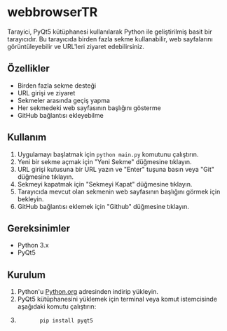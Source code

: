 # webbrowserTR
Tarayici, PyQt5 kütüphanesi kullanılarak Python ile geliştirilmiş basit bir tarayıcıdır. Bu tarayıcıda birden fazla sekme kullanabilir, web sayfalarını görüntüleyebilir ve URL'leri ziyaret edebilirsiniz.

## Özellikler

- Birden fazla sekme desteği
- URL girişi ve ziyaret
- Sekmeler arasında geçiş yapma
- Her sekmedeki web sayfasının başlığını gösterme
- GitHub bağlantısı ekleyebilme

## Kullanım

1. Uygulamayı başlatmak için `python main.py` komutunu çalıştırın.
2. Yeni bir sekme açmak için "Yeni Sekme" düğmesine tıklayın.
3. URL girişi kutusuna bir URL yazın ve "Enter" tuşuna basın veya "Git" düğmesine tıklayın.
4. Sekmeyi kapatmak için "Sekmeyi Kapat" düğmesine tıklayın.
5. Tarayıcıda mevcut olan sekmenin web sayfasının başlığını görmek için bekleyin.
6. GitHub bağlantısı eklemek için "Github" düğmesine tıklayın.

## Gereksinimler

- Python 3.x
- PyQt5

## Kurulum

1. Python'u [Python.org](https://www.python.org/) adresinden indirip yükleyin.
2. PyQt5 kütüphanesini yüklemek için terminal veya komut istemcisinde aşağıdaki komutu çalıştırın:
3.            pip install pyqt5



